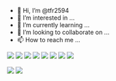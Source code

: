 - 👋 Hi, I’m @tfr2594
- 👀 I’m interested in ...
- 🌱 I’m currently learning ...
- 💞️ I’m looking to collaborate on ...
- 📫 How to reach me ...


![](https://img.shields.io/badge/Code-Python-informational?style=flat&logo=python&logoColor=white&color=3776AB)
![](https://img.shields.io/badge/Code-Jupyter-informational?style=flat&logo=jupyter&logoColor=white&color=F37626)
![](https://img.shields.io/badge/Code-Tableau-informational?style=flat&logo=Tableau&logoColor=white&color=E97627)
![](https://img.shields.io/badge/Tools-PostgreSQL-informational?style=flat&logo=postgresql&logoColor=white&color=4169E1)
![](https://img.shields.io/badge/Adobe-Photoshop-informational?style=flat&logo=adobe&logoColor=white&color=FF0000)
![](https://img.shields.io/badge/Code-JavaScript-informational?style=flat&logo=javascript&logoColor=white&color=F7DF1E)
![](https://img.shields.io/badge/Shell-Bash-informational?style=flat&logo=gnu-bash&logoColor=white&color=4EAA25)
![](https://img.shields.io/badge/Tools-Docker-informational?style=flat&logo=docker&logoColor=white&color=2496ED)

<img align="center" src="https://github-readme-stats.vercel.app/api/top-langs/?username=tfr2594&&theme=gruvbox_light" />

<img align="center" src="https://github-readme-stats.vercel.app/api/pi/?username=tfr2594&theme=gruvbox_light" />
<!---
tfr2594/tfr2594 is a ✨ special ✨ repository because its `README.md` (this file) appears on your GitHub profile.
You can click the Preview link to take a look at your changes.
--->
